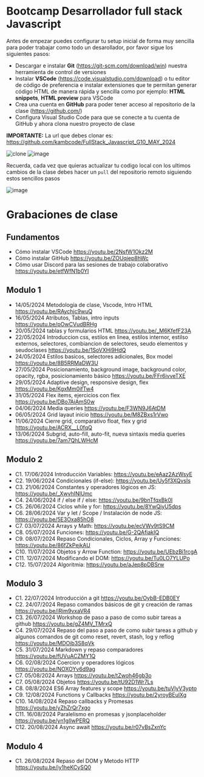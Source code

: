 # Bootcamp Desarrollador full stack Javascript

Antes de empezar puedes configurar tu setup inicial de forma muy sencilla para poder trabajar como todo un desarollador, por favor sigue los siguientes pasos:

- Descargar e instalar **Git** (https://git-scm.com/download/win) nuestra herramienta de control de versiones
- Instalar **VSCode** (https://code.visualstudio.com/download) o tu editor de código de preferencia e instalar extensiones que te permitan generar código HTML de manera rápida y sencilla como por ejemplo: **HTML snippets**, **HTML preview** para VSCode
- Crea una cuenta en **GitHub** para poder tener acceso al repositorio de la clase (https://github.com/)
- Configura Visual Studio Code para que se conecte a tu cuenta de GitHub y ahora clona nuestro proyecto de clase

**IMPORTANTE:** La url que debes clonar es: https://github.com/kambcode/FullStack_Javascript_G10_MAY_2024

![clone](https://github.com/kambcode/FullStack_Javascript_G3_2023_09_04/assets/137812574/b49be206-5c67-40e8-a567-bdd957c549eb)
![image](https://github.com/KamiloMontoya/kambcode_g1/assets/11945476/ca0ce2ad-72ec-431d-b3e1-55b84c64ec13)

Recuerda, cada vez que quieras actualizar tu codigo local con los ultimos cambios de la clase debes hacer un `pull` del repositorio remoto siguiendo estos sencillos pasos

![image](https://github.com/KamiloMontoya/kambcode_g1/assets/11945476/8d8f7da6-aa4c-4d67-9dec-59cd360bda0f)

# Grabaciones de clase

## Fundamentos

- Cómo instalar VSCode https://youtu.be/2NsfW1Okz2M
- Cómo instalar GitHub https://youtu.be/ZOUqjep8hWc
- Cómo usar Discord para las sesiones de trabajo colaborativo https://youtu.be/etfWfN1b0YI

## Modulo 1

- 14/05/2024 Metodologia de clase, Vscode, Intro HTML https://youtu.be/RAychjc9wuQ
- 16/05/2024 Atributos, Tablas, intro inputs https://youtu.be/pOwCVudBRHg
- 20/05/2024 tablas y formularios HTML https://youtu.be/_M6KfefF23A
- 22/05/2024 Introduccion css, estilos en linea, estilos internor, estilso externos, selectores, combiancion de selectores, seudo elementos y seudoclases https://youtu.be/1SoVXHi9HdQ
- 24/05/2024 Estilos basicos, selectores adicionales, Box model https://youtu.be/8B5RRMaDW3U
- 27/05/2024 Posicionamiento, background image, background color, opacity, rgba, posicionamiento básico https://youtu.be/FFr6ivveTXE
- 29/05/2024 Adaptive design, responsive design, flex https://youtu.be/KgxMm0ifTw4
- 31/05/2024 Flex items, ejercicios con flex https://youtu.be/DBo7AiAmS0w
- 04/06/2024 Media queries https://youtu.be/F3WN9J6AtDM
- 06/05/2024 Grid layaut inicio https://youtu.be/M8ZBxs1rVwo
- 11/06/2024 Cierre grid, comparativo float, flex y grid https://youtu.be/ACRX__L0fqQ
- 13/06/2024 Subgrid, auto-fill, auto-fit, nueva sintaxis media queries https://youtu.be/7am7QhLWHcM

## Modulo 2

- C1. 17/06/2024 Introducción Variables: https://youtu.be/eAaz2AzWsyE
- C2. 19/06/2024 Condicionales (if-else): https://youtu.be/Uy5f3XQvsIs
- C3. 21/06/2024 Constantes y operadores lógicos en JS: https://youtu.be/_XwvhINIUmc
- C4. 24/06/2024 if / else if / else: https://youtu.be/9bnTfqxBk0I 
- C5. 26/06/2024 Ciclos while y for: https://youtu.be/8YwQjyU5dps
- C6. 28/06/2024 Var y let / Scope / Instalación de node JS: https://youtu.be/5E3Oxa85hO8
- C7. 03/07/2024 Arrays y Math: https://youtu.be/ecVWv9tS9CM
- C8. 05/07/2024 Funciones: https://youtu.be/G-2QAfiakIQ
- C9. 08/07/2024 Repaso Condicionales, Ciclos, Array y Funciones: https://youtu.be/86fZkPejkAU
- C10. 11/07/2024 Objetos y Arrow Function: https://youtu.be/UEbzBi1rcgA
- C11. 12/07/2024 Modificando el DOM: https://youtu.be/Tu0LO7YLUPo
- C12. 15/07/2024 Algoritmia: https://youtu.be/aJep8pDBSrw

## Modulo 3

- C1. 22/07/2024 Introducción a git https://youtu.be/OybB-EDB0EY
- C2. 24/07/2024 Repaso comandos básicos de git y creación de ramas https://youtu.be/iRim9vxaVR4
- C3. 26/07/2024 Workshop de paso a paso de como subir tareas a github https://youtu.be/gZ4MV_TMrxQ
- C4. 29/07/2024 Repaso del paso a paso de como subir tareas a github y algunos comandos de git como reset, revert, stash, log y reflog https://youtu.be/MDOib3S8qVk
- C5. 31/07/2024 Markdown y repaso comparadores https://youtu.be/fUVuACZMY1Q
- C6. 02/08/2024 Coercion y operadores lógicos https://youtu.be/NOXOYv6d9ag
- C7. 05/08/2024 Arrays https://youtu.be/tZwoh46gb3o
- C7. 05/08/2024 Objetos https://youtu.be/tU92D1Wr7Ls
- C8. 08/8/2024 ES6 Array features y scope https://youtu.be/tuVlyV3ypto
- C9. 12/08/2024 Functions y Callbacks https://youtu.be/2yroyBEulXg
- C10. 14/08/2024 Repaso callbacks y Promesas https://youtu.be/yZhZrQr7xgo
- C11. 16/08/2024 Paralelismo en promesas y jsonplaceholder https://youtu.be/yn1gIlwPERQ
- C12. 20/08/2024 Async await https://youtu.be/r07vBsZxnYc

## Modulo 4

- C1. 26/08/2024 Repaso del DOM y Metodo HTTP https://youtu.be/iy1heKCySQ0 
